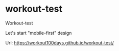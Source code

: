 # workout-test
Workout-test

Let's start "mobile-first" design

Url: https://workout100days.github.io/workout-test/ 
